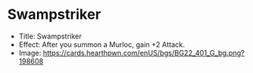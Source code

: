 # Swampstriker
- Title:  Swampstriker
- Effect:  After you summon a Murloc, gain +2 Attack.
- Image:  https://cards.hearthpwn.com/enUS/bgs/BG22_401_G_bg.png?198608
